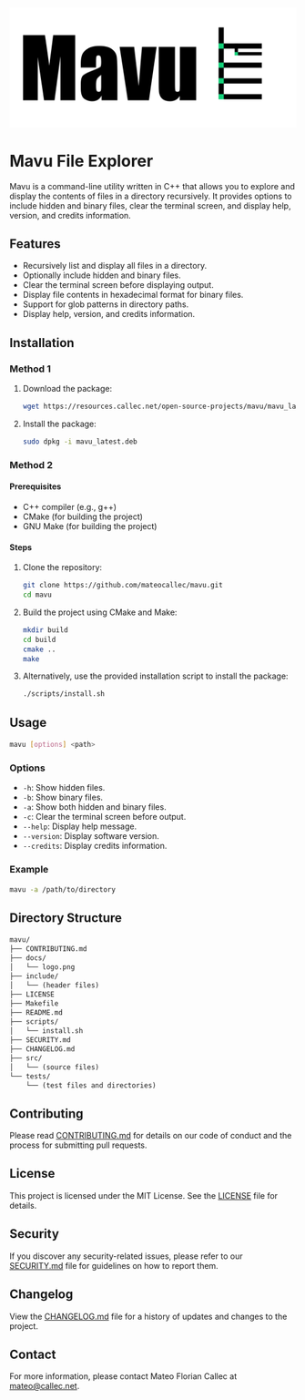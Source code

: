 ![Mavu logo](https://github.com/mateocallec/mavu/blob/main/docs/logo.png?raw=true)

# Mavu File Explorer

Mavu is a command-line utility written in C++ that allows you to explore and display the contents of files in a directory recursively. It provides options to include hidden and binary files, clear the terminal screen, and display help, version, and credits information.

## Features

- Recursively list and display all files in a directory.
- Optionally include hidden and binary files.
- Clear the terminal screen before displaying output.
- Display file contents in hexadecimal format for binary files.
- Support for glob patterns in directory paths.
- Display help, version, and credits information.

## Installation

### Method 1

1. Download the package:
   ```sh
   wget https://resources.callec.net/open-source-projects/mavu/mavu_latest.deb
   ```

2. Install the package:
   ```sh
   sudo dpkg -i mavu_latest.deb
   ```

### Method 2

#### Prerequisites

- C++ compiler (e.g., g++)
- CMake (for building the project)
- GNU Make (for building the project)

#### Steps

1. Clone the repository:
   ```sh
   git clone https://github.com/mateocallec/mavu.git
   cd mavu
   ```

2. Build the project using CMake and Make:
   ```sh
   mkdir build
   cd build
   cmake ..
   make
   ```

3. Alternatively, use the provided installation script to install the package:
   ```sh
   ./scripts/install.sh
   ```

## Usage

```sh
mavu [options] <path>
```

### Options

- `-h`: Show hidden files.
- `-b`: Show binary files.
- `-a`: Show both hidden and binary files.
- `-c`: Clear the terminal screen before output.
- `--help`: Display help message.
- `--version`: Display software version.
- `--credits`: Display credits information.

### Example

```sh
mavu -a /path/to/directory
```

## Directory Structure

```
mavu/
├── CONTRIBUTING.md
├── docs/
│   └── logo.png
├── include/
│   └── (header files)
├── LICENSE
├── Makefile
├── README.md
├── scripts/
│   └── install.sh
├── SECURITY.md
├── CHANGELOG.md
├── src/
│   └── (source files)
└── tests/
    └── (test files and directories)
```

## Contributing

Please read [CONTRIBUTING.md](CONTRIBUTING.md) for details on our code of conduct and the process for submitting pull requests.

## License

This project is licensed under the MIT License. See the [LICENSE](LICENSE) file for details.

## Security

If you discover any security-related issues, please refer to our [SECURITY.md](SECURITY.md) file for guidelines on how to report them.

## Changelog

View the [CHANGELOG.md](CHANGELOG.md) file for a history of updates and changes to the project.

## Contact

For more information, please contact Mateo Florian Callec at [mateo@callec.net](mailto:mateo@callec.net).
